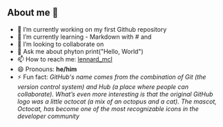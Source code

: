 ## About me 👋

- 🔭 I’m currently working on my first Github repository
- 🌱 I’m currently learning - Markdown with # and 
- 👯 I’m looking to collaborate on 
- 💬 Ask me about phyton print("Hello, World")
- 📫 How to reach me: [lennard_mcl]((https://www.instagram.com/lennard_mcl/))
- 😄 Pronouns: **he/him**
- ⚡ Fun fact: *GitHub's name comes from the combination of Git (the version control system) and Hub (a place where people can collaborate). What’s even more interesting is that the original GitHub logo was a little octocat (a mix of an octopus and a cat). The mascot, Octocat, has become one of the most recognizable icons in the developer community*
